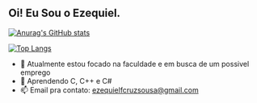 ## Oi! Eu Sou o Ezequiel.


[![Anurag's GitHub stats](https://github-readme-stats.vercel.app/api?username=EzeCrux&show_icons=true&theme=dracula)](https://github.com/anuraghazra/github-readme-stats)

[![Top Langs](https://github-readme-stats.vercel.app/api/top-langs/?username=anuraghazra&theme=dracula&size_weight=0.5&count_weight=0.5&layout=compact)](https://github.com/anuraghazra/github-readme-stats)


- 🔭 Atualmente estou focado na faculdade e em busca de um possivel emprego
- 🌱 Aprendendo C, C++ e C#
- 📫 Email pra contato: ezequielfcruzsousa@gmail.com

